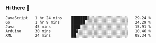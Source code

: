 ### Hi there 👋

<!--
**Hundeklemmen/Hundeklemmen** is a ✨ _special_ ✨ repository because its `README.md` (this file) appears on your GitHub profile.

Here are some ideas to get you started:

- 🔭 I’m currently working on ...
- 🌱 I’m currently learning ...
- 👯 I’m looking to collaborate on ...
- 🤔 I’m looking for help with ...
- 💬 Ask me about ...
- 📫 How to reach me: ...
- 😄 Pronouns: ...
- ⚡ Fun fact: ...
-->
<!--START_SECTION:waka-->
```text
JavaScript   1 hr 24 mins    ███████▒░░░░░░░░░░░░░░░░░   29.24 % 
Go           1 hr 9 mins     ██████░░░░░░░░░░░░░░░░░░░   24.29 % 
Java         45 mins         ████░░░░░░░░░░░░░░░░░░░░░   15.91 % 
Arduino      30 mins         ██▓░░░░░░░░░░░░░░░░░░░░░░   10.46 % 
XML          24 mins         ██░░░░░░░░░░░░░░░░░░░░░░░   08.34 % 
```
<!--END_SECTION:waka-->
